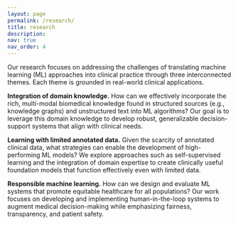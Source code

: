 ```yaml
---
layout: page
permalink: /research/
title: research
description: 
nav: true
nav_order: 4
---
```


Our research focuses on addressing the challenges of translating machine learning (ML) approaches into clinical practice through three interconnected themes. Each theme is grounded in real-world clinical applications.

**Integration of domain knowledge.** How can we effectively incorporate the rich, multi-modal biomedical knowledge found in structured sources (e.g., knowledge graphs) and unstructured text into ML algorithms? Our goal is to leverage this domain knowledge to develop robust, generalizable decision-support systems that align with clinical needs.

**Learning with limited annotated data.** Given the scarcity of annotated clinical data, what strategies can enable the development of high-performing ML models? We explore approaches such as self-supervised learning and the integration of domain expertise to create clinically useful foundation models that function effectively even with limited data.

**Responsible machine learning.** How can we design and evaluate ML systems that promote equitable healthcare for all populations? Our work focuses on developing and implementing human-in-the-loop systems to augment medical decision-making while emphasizing fairness, transparency, and patient safety.

<!-- # Research Areas

## Knowledge-Enhanced Machine Learning

## Clinical Foundation Models for Label Efficient Learning

## Few-Shot Learning for Rare Disease Diagnosis

##  -->